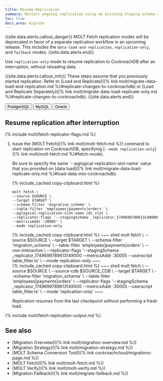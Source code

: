 ```yaml
---
title: Resume Replication
summary: Restart ongoing replication using an existing staging schema checkpoint.
toc: true
docs_area: migrate
---
```


{{site.data.alerts.callout_danger}}
MOLT Fetch replication modes will be deprecated in favor of a separate replication workflow in an upcoming release. This includes the `data-load-and-replication`, `replication-only`, and `failback` modes.
{{site.data.alerts.end}}

Use `replication-only` mode to resume replication to CockroachDB after an interruption, without reloading data.

{{site.data.alerts.callout_info}}
These steps assume that you previously started replication. Refer to [Load and Replicate]({% link molt/migrate-data-load-and-replication.md %}#replicate-changes-to-cockroachdb) or [Load and Replicate Separately]({% link molt/migrate-data-load-replicate-only.md %}#replicate-changes-to-cockroachdb).
{{site.data.alerts.end}}

<div class="filters filters-big clearfix">
    <button class="filter-button" data-scope="postgres">PostgreSQL</button>
    <button class="filter-button" data-scope="mysql">MySQL</button>
    <button class="filter-button" data-scope="oracle">Oracle</button>
</div>

## Resume replication after interruption

{% include molt/fetch-replicator-flags.md %}

1. Issue the [MOLT Fetch]({% link molt/molt-fetch.md %}) command to start replication on CockroachDB, specifying [`--mode replication-only`]({% link molt/molt-fetch.md %}#fetch-mode).

	<section class="filter-content" markdown="1" data-scope="postgres">
	Be sure to specify the same `--pglogical-replication-slot-name` value that you provided on [data load]({% link molt/migrate-data-load-replicate-only.md %}#load-data-into-cockroachdb).

	{% include_cached copy-clipboard.html %}
	~~~ shell
	molt fetch \
	--source $SOURCE \ 
	--target $TARGET \
	--schema-filter 'migration_schema' \
	--table-filter 'employees|payments|orders' \
	--pglogical-replication-slot-name cdc_slot \
	--replicator-flags '--stagingSchema _replicator_1749699789613149000 --metricsAddr :30005' \
	--mode replication-only
	~~~
	</section>

	<section class="filter-content" markdown="1" data-scope="mysql">
	{% include_cached copy-clipboard.html %}
	~~~ shell
	molt fetch \
	--source $SOURCE \ 
	--target $TARGET \
	--schema-filter 'migration_schema' \
	--table-filter 'employees|payments|orders' \
	--non-interactive \
	--replicator-flags '--stagingSchema _replicator_1749699789613149000 --metricsAddr :30005 --userscript table_filter.ts' \
	--mode replication-only
	~~~
	</section>

	<section class="filter-content" markdown="1" data-scope="oracle">
	{% include_cached copy-clipboard.html %}
	~~~ shell
	molt fetch \
	--source $SOURCE \
	--source-cdb $SOURCE_CDB \
	--target $TARGET \
	--schema-filter 'migration_schema' \
	--table-filter 'employees|payments|orders' \
	--replicator-flags '--stagingSchema _replicator_1749699789613149000 --metricsAddr :30005 --userscript table_filter.ts' \
	--mode 'replication-only'
	~~~
	</section>

	Replication resumes from the last checkpoint without performing a fresh load.

{% include molt/fetch-replication-output.md %}

## See also

- [Migration Overview]({% link molt/migration-overview.md %})
- [Migration Strategy]({% link molt/migration-strategy.md %})
- [MOLT Schema Conversion Tool]({% link cockroachcloud/migrations-page.md %})
- [MOLT Fetch]({% link molt/molt-fetch.md %})
- [MOLT Verify]({% link molt/molt-verify.md %})
- [Migration Failback]({% link molt/migrate-failback.md %})